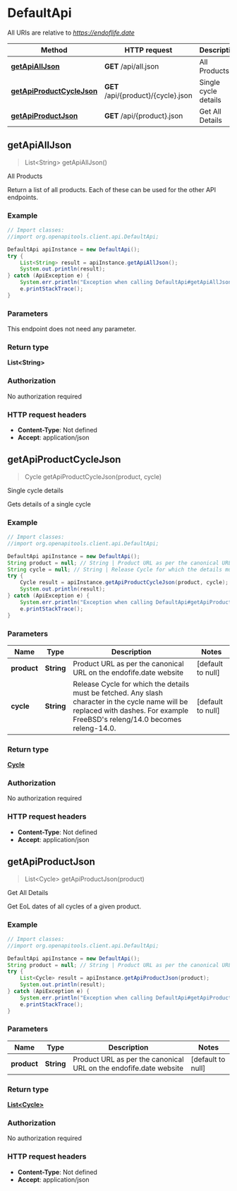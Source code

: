 # DefaultApi

All URIs are relative to *https://endoflife.date*

Method | HTTP request | Description
------------- | ------------- | -------------
[**getApiAllJson**](DefaultApi.md#getApiAllJson) | **GET** /api/all.json | All Products
[**getApiProductCycleJson**](DefaultApi.md#getApiProductCycleJson) | **GET** /api/{product}/{cycle}.json | Single cycle details
[**getApiProductJson**](DefaultApi.md#getApiProductJson) | **GET** /api/{product}.json | Get All Details



## getApiAllJson

> List&lt;String&gt; getApiAllJson()

All Products

Return a list of all products. Each of these can be used for the other API endpoints.

### Example

```java
// Import classes:
//import org.openapitools.client.api.DefaultApi;

DefaultApi apiInstance = new DefaultApi();
try {
    List<String> result = apiInstance.getApiAllJson();
    System.out.println(result);
} catch (ApiException e) {
    System.err.println("Exception when calling DefaultApi#getApiAllJson");
    e.printStackTrace();
}
```

### Parameters

This endpoint does not need any parameter.

### Return type

**List&lt;String&gt;**

### Authorization

No authorization required

### HTTP request headers

- **Content-Type**: Not defined
- **Accept**: application/json


## getApiProductCycleJson

> Cycle getApiProductCycleJson(product, cycle)

Single cycle details

Gets details of a single cycle

### Example

```java
// Import classes:
//import org.openapitools.client.api.DefaultApi;

DefaultApi apiInstance = new DefaultApi();
String product = null; // String | Product URL as per the canonical URL on the endofife.date website
String cycle = null; // String | Release Cycle for which the details must be fetched. Any slash character in the cycle name will be replaced with dashes. For example FreeBSD's releng/14.0 becomes releng-14.0.
try {
    Cycle result = apiInstance.getApiProductCycleJson(product, cycle);
    System.out.println(result);
} catch (ApiException e) {
    System.err.println("Exception when calling DefaultApi#getApiProductCycleJson");
    e.printStackTrace();
}
```

### Parameters


Name | Type | Description  | Notes
------------- | ------------- | ------------- | -------------
 **product** | **String**| Product URL as per the canonical URL on the endofife.date website | [default to null]
 **cycle** | **String**| Release Cycle for which the details must be fetched. Any slash character in the cycle name will be replaced with dashes. For example FreeBSD&#39;s releng/14.0 becomes releng-14.0. | [default to null]

### Return type

[**Cycle**](Cycle.md)

### Authorization

No authorization required

### HTTP request headers

- **Content-Type**: Not defined
- **Accept**: application/json


## getApiProductJson

> List&lt;Cycle&gt; getApiProductJson(product)

Get All Details

Get EoL dates of all cycles of a given product.

### Example

```java
// Import classes:
//import org.openapitools.client.api.DefaultApi;

DefaultApi apiInstance = new DefaultApi();
String product = null; // String | Product URL as per the canonical URL on the endofife.date website
try {
    List<Cycle> result = apiInstance.getApiProductJson(product);
    System.out.println(result);
} catch (ApiException e) {
    System.err.println("Exception when calling DefaultApi#getApiProductJson");
    e.printStackTrace();
}
```

### Parameters


Name | Type | Description  | Notes
------------- | ------------- | ------------- | -------------
 **product** | **String**| Product URL as per the canonical URL on the endofife.date website | [default to null]

### Return type

[**List&lt;Cycle&gt;**](Cycle.md)

### Authorization

No authorization required

### HTTP request headers

- **Content-Type**: Not defined
- **Accept**: application/json

